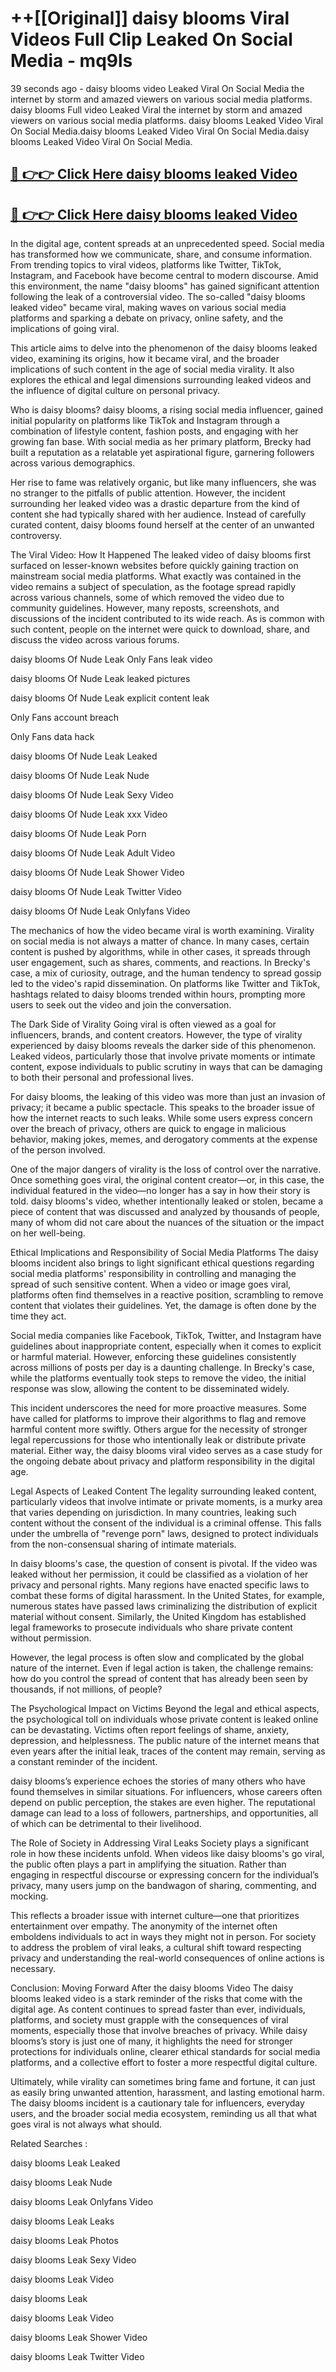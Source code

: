 # ++[[Original]] daisy blooms Viral Videos Full Clip Leaked On Social Media - mq9ls<br>

39 seconds ago - daisy blooms video Leaked Viral On Social Media the internet by storm and amazed viewers on various social media platforms.
daisy blooms Full video Leaked Viral the internet by storm and amazed viewers on various social media platforms. daisy blooms Leaked Video Viral On Social Media.daisy blooms Leaked Video Viral On Social Media.daisy blooms Leaked Video Viral On Social Media.<br>


## [🔴 👉👉 Click Here daisy blooms leaked Video ](https://onlyclips.site?title=daisy_blooms&ref=git)

## [🔴 👉👉 Click Here daisy blooms leaked Video ](https://onlyclips.site?title=daisy_blooms&ref=git)

In the digital age, content spreads at an unprecedented speed. Social media has transformed how we communicate, share, and consume information. From trending topics to viral videos, platforms like Twitter, TikTok, Instagram, and Facebook have become central to modern discourse. Amid this environment, the name "daisy blooms" has gained significant attention following the leak of a controversial video. The so-called "daisy blooms leaked video" became viral, making waves on various social media platforms and sparking a debate on privacy, online safety, and the implications of going viral.

This article aims to delve into the phenomenon of the daisy blooms leaked video, examining its origins, how it became viral, and the broader implications of such content in the age of social media virality. It also explores the ethical and legal dimensions surrounding leaked videos and the influence of digital culture on personal privacy.

Who is daisy blooms?
daisy blooms, a rising social media influencer, gained initial popularity on platforms like TikTok and Instagram through a combination of lifestyle content, fashion posts, and engaging with her growing fan base. With social media as her primary platform, Brecky had built a reputation as a relatable yet aspirational figure, garnering followers across various demographics.

Her rise to fame was relatively organic, but like many influencers, she was no stranger to the pitfalls of public attention. However, the incident surrounding her leaked video was a drastic departure from the kind of content she had typically shared with her audience. Instead of carefully curated content, daisy blooms found herself at the center of an unwanted controversy.

The Viral Video: How It Happened
The leaked video of daisy blooms first surfaced on lesser-known websites before quickly gaining traction on mainstream social media platforms. What exactly was contained in the video remains a subject of speculation, as the footage spread rapidly across various channels, some of which removed the video due to community guidelines. However, many reposts, screenshots, and discussions of the incident contributed to its wide reach. As is common with such content, people on the internet were quick to download, share, and discuss the video across various forums.

daisy blooms Of Nude Leak Only Fans leak video

daisy blooms Of Nude Leak leaked pictures

daisy blooms Of Nude Leak explicit content leak

Only Fans account breach

Only Fans data hack

daisy blooms Of Nude Leak Leaked

daisy blooms Of Nude Leak Nude

daisy blooms Of Nude Leak Sexy Video

daisy blooms Of Nude Leak xxx Video

daisy blooms Of Nude Leak Porn

daisy blooms Of Nude Leak Adult Video

daisy blooms Of Nude Leak Shower Video

daisy blooms Of Nude Leak Twitter Video

daisy blooms Of Nude Leak Onlyfans Video

The mechanics of how the video became viral is worth examining. Virality on social media is not always a matter of chance. In many cases, certain content is pushed by algorithms, while in other cases, it spreads through user engagement, such as shares, comments, and reactions. In Brecky's case, a mix of curiosity, outrage, and the human tendency to spread gossip led to the video's rapid dissemination. On platforms like Twitter and TikTok, hashtags related to daisy blooms trended within hours, prompting more users to seek out the video and join the conversation.

The Dark Side of Virality
Going viral is often viewed as a goal for influencers, brands, and content creators. However, the type of virality experienced by daisy blooms reveals the darker side of this phenomenon. Leaked videos, particularly those that involve private moments or intimate content, expose individuals to public scrutiny in ways that can be damaging to both their personal and professional lives.

For daisy blooms, the leaking of this video was more than just an invasion of privacy; it became a public spectacle. This speaks to the broader issue of how the internet reacts to such leaks. While some users express concern over the breach of privacy, others are quick to engage in malicious behavior, making jokes, memes, and derogatory comments at the expense of the person involved.

One of the major dangers of virality is the loss of control over the narrative. Once something goes viral, the original content creator—or, in this case, the individual featured in the video—no longer has a say in how their story is told. daisy blooms's video, whether intentionally leaked or stolen, became a piece of content that was discussed and analyzed by thousands of people, many of whom did not care about the nuances of the situation or the impact on her well-being.

Ethical Implications and Responsibility of Social Media Platforms
The daisy blooms incident also brings to light significant ethical questions regarding social media platforms' responsibility in controlling and managing the spread of such sensitive content. When a video or image goes viral, platforms often find themselves in a reactive position, scrambling to remove content that violates their guidelines. Yet, the damage is often done by the time they act.

Social media companies like Facebook, TikTok, Twitter, and Instagram have guidelines about inappropriate content, especially when it comes to explicit or harmful material. However, enforcing these guidelines consistently across millions of posts per day is a daunting challenge. In Brecky's case, while the platforms eventually took steps to remove the video, the initial response was slow, allowing the content to be disseminated widely.

This incident underscores the need for more proactive measures. Some have called for platforms to improve their algorithms to flag and remove harmful content more swiftly. Others argue for the necessity of stronger legal repercussions for those who intentionally leak or distribute private material. Either way, the daisy blooms viral video serves as a case study for the ongoing debate about privacy and platform responsibility in the digital age.

Legal Aspects of Leaked Content
The legality surrounding leaked content, particularly videos that involve intimate or private moments, is a murky area that varies depending on jurisdiction. In many countries, leaking such content without the consent of the individual is a criminal offense. This falls under the umbrella of "revenge porn" laws, designed to protect individuals from the non-consensual sharing of intimate materials.

In daisy blooms's case, the question of consent is pivotal. If the video was leaked without her permission, it could be classified as a violation of her privacy and personal rights. Many regions have enacted specific laws to combat these forms of digital harassment. In the United States, for example, numerous states have passed laws criminalizing the distribution of explicit material without consent. Similarly, the United Kingdom has established legal frameworks to prosecute individuals who share private content without permission.

However, the legal process is often slow and complicated by the global nature of the internet. Even if legal action is taken, the challenge remains: how do you control the spread of content that has already been seen by thousands, if not millions, of people?

The Psychological Impact on Victims
Beyond the legal and ethical aspects, the psychological toll on individuals whose private content is leaked online can be devastating. Victims often report feelings of shame, anxiety, depression, and helplessness. The public nature of the internet means that even years after the initial leak, traces of the content may remain, serving as a constant reminder of the incident.

daisy blooms’s experience echoes the stories of many others who have found themselves in similar situations. For influencers, whose careers often depend on public perception, the stakes are even higher. The reputational damage can lead to a loss of followers, partnerships, and opportunities, all of which can be detrimental to their livelihood.

The Role of Society in Addressing Viral Leaks
Society plays a significant role in how these incidents unfold. When videos like daisy blooms's go viral, the public often plays a part in amplifying the situation. Rather than engaging in respectful discourse or expressing concern for the individual’s privacy, many users jump on the bandwagon of sharing, commenting, and mocking.

This reflects a broader issue with internet culture—one that prioritizes entertainment over empathy. The anonymity of the internet often emboldens individuals to act in ways they might not in person. For society to address the problem of viral leaks, a cultural shift toward respecting privacy and understanding the real-world consequences of online actions is necessary.

Conclusion: Moving Forward After the daisy blooms Video
The daisy blooms leaked video is a stark reminder of the risks that come with the digital age. As content continues to spread faster than ever, individuals, platforms, and society must grapple with the consequences of viral moments, especially those that involve breaches of privacy. While daisy blooms’s story is just one of many, it highlights the need for stronger protections for individuals online, clearer ethical standards for social media platforms, and a collective effort to foster a more respectful digital culture.

Ultimately, while virality can sometimes bring fame and fortune, it can just as easily bring unwanted attention, harassment, and lasting emotional harm. The daisy blooms incident is a cautionary tale for influencers, everyday users, and the broader social media ecosystem, reminding us all that what goes viral is not always what should.

Related Searches :

daisy blooms Leak Leaked

daisy blooms Leak Nude

daisy blooms Leak Onlyfans Video

daisy blooms Leak Leaks

daisy blooms Leak Photos

daisy blooms Leak Sexy Video

daisy blooms Leak Video

daisy blooms Leak

daisy blooms Leak Video

daisy blooms Leak Shower Video

daisy blooms Leak Twitter Video


